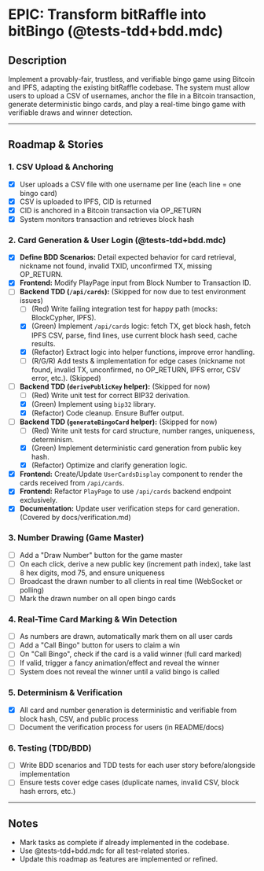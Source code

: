 # EPIC: Transform bitRaffle into bitBingo (@tests-tdd+bdd.mdc)

## Description
Implement a provably-fair, trustless, and verifiable bingo game using Bitcoin and IPFS, adapting the existing bitRaffle codebase. The system must allow users to upload a CSV of usernames, anchor the file in a Bitcoin transaction, generate deterministic bingo cards, and play a real-time bingo game with verifiable draws and winner detection.

---

## Roadmap & Stories

### 1. CSV Upload & Anchoring
- [x] User uploads a CSV file with one username per line (each line = one bingo card)
- [x] CSV is uploaded to IPFS, CID is returned
- [x] CID is anchored in a Bitcoin transaction via OP_RETURN
- [x] System monitors transaction and retrieves block hash

### 2. Card Generation & User Login (@tests-tdd+bdd.mdc)
- [x] **Define BDD Scenarios:** Detail expected behavior for card retrieval, nickname not found, invalid TXID, unconfirmed TX, missing OP_RETURN.
- [x] **Frontend:** Modify PlayPage input from Block Number to Transaction ID.
- [ ] **Backend TDD (`/api/cards`):** (Skipped for now due to test environment issues)
    - [ ] (Red) Write failing integration test for happy path (mocks: BlockCypher, IPFS).
    - [x] (Green) Implement `/api/cards` logic: fetch TX, get block hash, fetch IPFS CSV, parse, find lines, use current block hash seed, cache results.
    - [x] (Refactor) Extract logic into helper functions, improve error handling.
    - [ ] (R/G/R) Add tests & implementation for edge cases (nickname not found, invalid TX, unconfirmed, no OP_RETURN, IPFS error, CSV error, etc.). (Skipped)
- [ ] **Backend TDD (`derivePublicKey` helper):** (Skipped for now)
    - [ ] (Red) Write unit test for correct BIP32 derivation.
    - [x] (Green) Implement using `bip32` library.
    - [x] (Refactor) Code cleanup. Ensure Buffer output.
- [ ] **Backend TDD (`generateBingoCard` helper):** (Skipped for now)
    - [ ] (Red) Write unit tests for card structure, number ranges, uniqueness, determinism.
    - [x] (Green) Implement deterministic card generation from public key hash.
    - [x] (Refactor) Optimize and clarify generation logic.
- [x] **Frontend:** Create/Update `UserCardsDisplay` component to render the cards received from `/api/cards`.
- [x] **Frontend:** Refactor `PlayPage` to use `/api/cards` backend endpoint exclusively.
- [x] **Documentation:** Update user verification steps for card generation. (Covered by docs/verification.md)

### 3. Number Drawing (Game Master)
- [ ] Add a "Draw Number" button for the game master
- [ ] On each click, derive a new public key (increment path index), take last 8 hex digits, mod 75, and ensure uniqueness
- [ ] Broadcast the drawn number to all clients in real time (WebSocket or polling)
- [ ] Mark the drawn number on all open bingo cards

### 4. Real-Time Card Marking & Win Detection
- [ ] As numbers are drawn, automatically mark them on all user cards
- [ ] Add a "Call Bingo" button for users to claim a win
- [ ] On "Call Bingo", check if the card is a valid winner (full card marked)
- [ ] If valid, trigger a fancy animation/effect and reveal the winner
- [ ] System does not reveal the winner until a valid bingo is called

### 5. Determinism & Verification
- [x] All card and number generation is deterministic and verifiable from block hash, CSV, and public process
- [ ] Document the verification process for users (in README/docs)

### 6. Testing (TDD/BDD)
- [ ] Write BDD scenarios and TDD tests for each user story before/alongside implementation
- [ ] Ensure tests cover edge cases (duplicate names, invalid CSV, block hash errors, etc.)

---

## Notes
- Mark tasks as complete if already implemented in the codebase.
- Use @tests-tdd+bdd.mdc for all test-related stories.
- Update this roadmap as features are implemented or refined. 